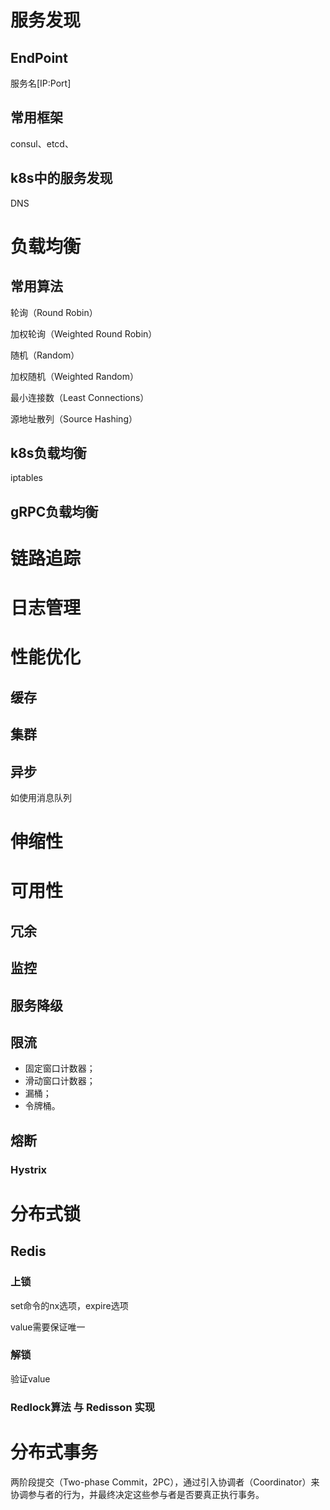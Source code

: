 # 服务发现

## EndPoint

服务名[IP:Port]



## 常用框架

consul、etcd、

## k8s中的服务发现

DNS







# 负载均衡

## 常用算法

轮询（Round Robin）

加权轮询（Weighted Round Robin）

随机（Random）

加权随机（Weighted Random）

最小连接数（Least Connections）

源地址散列（Source Hashing）



## k8s负载均衡

iptables



## gRPC负载均衡





# 链路追踪





# 日志管理







# 性能优化

## 缓存



## 集群



## 异步

如使用消息队列



# 伸缩性





# 可用性



## 冗余



## 监控



## 服务降级

## 限流

- 固定窗口计数器；
- 滑动窗口计数器；
- 漏桶；
- 令牌桶。

## 熔断



### Hystrix



# 分布式锁

## Redis

### 上锁

set命令的nx选项，expire选项

value需要保证唯一

### 解锁

验证value

### Redlock算法 与 Redisson 实现



# 分布式事务

两阶段提交（Two-phase Commit，2PC），通过引入协调者（Coordinator）来协调参与者的行为，并最终决定这些参与者是否要真正执行事务。





